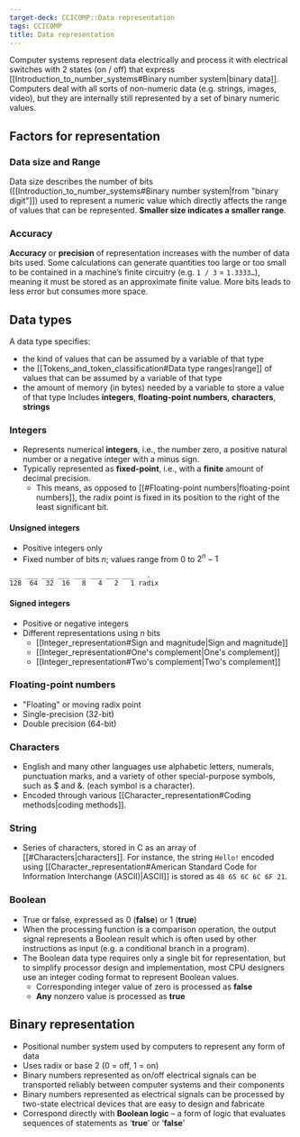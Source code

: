 ```yaml
---
target-deck: CCICOMP::Data representation
tags: CCICOMP
title: Data representation
---
```


Computer systems represent data electrically and process it with electrical switches with 2 states (on / off) that express [[Introduction_to_number_systems#Binary number system|binary data]]. Computers deal with all sorts of non-numeric data (e.g. strings, images, video), but they are internally still represented by a set of binary numeric values.

## Factors for representation

<!--ID: 1716721003496-->

### Data size and Range

Data size describes the number of bits ([[Introduction_to_number_systems#Binary number system|from "binary digit"]]) used to represent a numeric value which directly affects the range of values that can be represented. **Smaller size indicates a smaller range**.

<!--ID: 1695735170747-->

### Accuracy

**Accuracy** or **precision** of representation increases with the number of data bits used. Some calculations can generate quantities too large or too small to be contained in a machine’s finite circuitry (e.g. `1 / 3` = `1.3333…`), meaning it must be stored as an approximate finite value. More bits leads to less error but consumes more space.
<!--ID: 1695735170756-->

## Data types

A data type specifies:

- the kind of values that can be assumed by a variable of that type
- the [[Tokens_and_token_classification#Data type ranges|range]] of values that can be assumed by a variable of that type
- the amount of memory (in bytes) needed by a variable to store a value of that type
Includes **integers**, **floating-point numbers**, **characters**, **strings**
<!--ID: 1695735170760-->

### Integers

- Represents numerical **integers**, i.e., the number zero, a positive natural number or a negative integer with a minus sign.
- Typically represented as **fixed-point**, i.e., with a **finite** amount of decimal precision.
	- This means, as opposed to [[#Floating-point numbers|floating-point numbers]], the radix point is fixed in its position to the right of the least significant bit.
<!--ID: 1695735170763-->

#### Unsigned integers

- Positive integers only
- Fixed number of bits $n$; values range from 0 to $2^n - 1$

```
___ ___ ___ ___ ___ ___ ___ ___   .
128  64  32  16   8   4   2   1 radix
```

<!--ID: 1695813839293-->

#### Signed integers

- Positive or negative integers
- Different representations using $n$ bits
	- [[Integer_representation#Sign and magnitude|Sign and magnitude]]
	- [[Integer_representation#One's complement|One's complement]]
	- [[Integer_representation#Two's complement|Two's complement]]
<!--ID: 1695735170767-->

### Floating-point numbers

- "Floating" or moving radix point
- Single-precision (32-bit)
- Double precision (64-bit)
<!--ID: 1695735170771-->

### Characters

- English and many other languages use alphabetic letters, numerals, punctuation marks, and a variety of other special-purpose symbols, such as $ and &. (each symbol is a character).
- Encoded through various [[Character_representation#Coding methods|coding methods]].
<!--ID: 1695735170774-->

### String

- Series of characters, stored in C as an array of [[#Characters|characters]]. For instance, the string `Hello!` encoded using [[Character_representation#American Standard Code for Information Interchange (ASCII)|ASCII]] is stored as `48 65 6C 6C 6F 21`.
<!--ID: 1695735170778-->

### Boolean

- True or false, expressed as 0 (**false**) or 1 (**true**)
- When the processing function is a comparison operation, the output signal represents a Boolean result which is often used by other instructions as input (e.g. a conditional branch in a program).
- The Boolean data type requires only a single bit for representation, but to simplify processor design and implementation, most CPU designers use an integer coding format to represent Boolean values.
	- Corresponding integer value of zero is processed as **false**
	- **Any** nonzero value is processed as **true**
<!--ID: 1695735170781-->

## Binary representation

- Positional number system used by computers to represent any form of data
- Uses radix or base 2 (0 = off, 1 = on)
- Binary numbers represented as on/off electrical signals can be transported reliably between computer systems and their components
- Binary numbers represented as electrical signals can be processed by two-state electrical devices that are easy to design and fabricate
- Correspond directly with **Boolean logic** – a form of logic that evaluates sequences of statements as ‘**true**’ or ‘**false**’
<!--ID: 1695735170784-->
